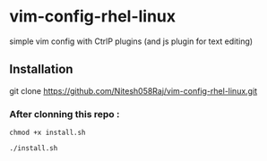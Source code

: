 # vim-config-rhel-linux
simple vim config with CtrlP plugins (and js plugin for text editing)

## Installation 

git clone https://github.com/Nitesh058Raj/vim-config-rhel-linux.git

### After clonning this repo :

`chmod +x install.sh`

`./install.sh`


